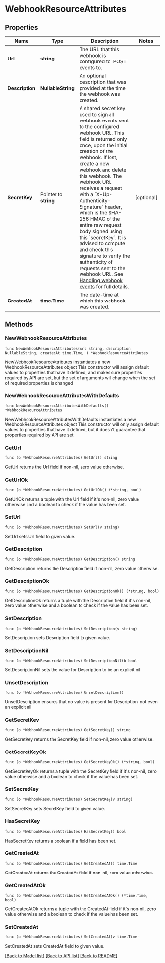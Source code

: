 # WebhookResourceAttributes

## Properties

Name | Type | Description | Notes
------------ | ------------- | ------------- | -------------
**Url** | **string** | The URL that this webhook is configured to &#x60;POST&#x60; events to.  | 
**Description** | **NullableString** | An optional description that was provided at the time the webhook was created.  | 
**SecretKey** | Pointer to **string** | A shared secret key used to sign all webhook events sent to the configured webhook URL. This field is returned only once, upon the initial creation of the webhook. If lost, create a new webhook and delete this webhook.  The webhook URL receives a request with a &#x60;X-Up-Authenticity-Signature&#x60; header, which is the SHA-256 HMAC of the entire raw request body signed using this &#x60;secretKey&#x60;. It is advised to compute and check this signature to verify the authenticity of requests sent to the webhook URL. See [Handling webhook events](#callback_post_webhookURL) for full details.  | [optional] 
**CreatedAt** | **time.Time** | The date-time at which this webhook was created.  | 

## Methods

### NewWebhookResourceAttributes

`func NewWebhookResourceAttributes(url string, description NullableString, createdAt time.Time, ) *WebhookResourceAttributes`

NewWebhookResourceAttributes instantiates a new WebhookResourceAttributes object
This constructor will assign default values to properties that have it defined,
and makes sure properties required by API are set, but the set of arguments
will change when the set of required properties is changed

### NewWebhookResourceAttributesWithDefaults

`func NewWebhookResourceAttributesWithDefaults() *WebhookResourceAttributes`

NewWebhookResourceAttributesWithDefaults instantiates a new WebhookResourceAttributes object
This constructor will only assign default values to properties that have it defined,
but it doesn't guarantee that properties required by API are set

### GetUrl

`func (o *WebhookResourceAttributes) GetUrl() string`

GetUrl returns the Url field if non-nil, zero value otherwise.

### GetUrlOk

`func (o *WebhookResourceAttributes) GetUrlOk() (*string, bool)`

GetUrlOk returns a tuple with the Url field if it's non-nil, zero value otherwise
and a boolean to check if the value has been set.

### SetUrl

`func (o *WebhookResourceAttributes) SetUrl(v string)`

SetUrl sets Url field to given value.


### GetDescription

`func (o *WebhookResourceAttributes) GetDescription() string`

GetDescription returns the Description field if non-nil, zero value otherwise.

### GetDescriptionOk

`func (o *WebhookResourceAttributes) GetDescriptionOk() (*string, bool)`

GetDescriptionOk returns a tuple with the Description field if it's non-nil, zero value otherwise
and a boolean to check if the value has been set.

### SetDescription

`func (o *WebhookResourceAttributes) SetDescription(v string)`

SetDescription sets Description field to given value.


### SetDescriptionNil

`func (o *WebhookResourceAttributes) SetDescriptionNil(b bool)`

 SetDescriptionNil sets the value for Description to be an explicit nil

### UnsetDescription
`func (o *WebhookResourceAttributes) UnsetDescription()`

UnsetDescription ensures that no value is present for Description, not even an explicit nil
### GetSecretKey

`func (o *WebhookResourceAttributes) GetSecretKey() string`

GetSecretKey returns the SecretKey field if non-nil, zero value otherwise.

### GetSecretKeyOk

`func (o *WebhookResourceAttributes) GetSecretKeyOk() (*string, bool)`

GetSecretKeyOk returns a tuple with the SecretKey field if it's non-nil, zero value otherwise
and a boolean to check if the value has been set.

### SetSecretKey

`func (o *WebhookResourceAttributes) SetSecretKey(v string)`

SetSecretKey sets SecretKey field to given value.

### HasSecretKey

`func (o *WebhookResourceAttributes) HasSecretKey() bool`

HasSecretKey returns a boolean if a field has been set.

### GetCreatedAt

`func (o *WebhookResourceAttributes) GetCreatedAt() time.Time`

GetCreatedAt returns the CreatedAt field if non-nil, zero value otherwise.

### GetCreatedAtOk

`func (o *WebhookResourceAttributes) GetCreatedAtOk() (*time.Time, bool)`

GetCreatedAtOk returns a tuple with the CreatedAt field if it's non-nil, zero value otherwise
and a boolean to check if the value has been set.

### SetCreatedAt

`func (o *WebhookResourceAttributes) SetCreatedAt(v time.Time)`

SetCreatedAt sets CreatedAt field to given value.



[[Back to Model list]](../README.md#documentation-for-models) [[Back to API list]](../README.md#documentation-for-api-endpoints) [[Back to README]](../README.md)


